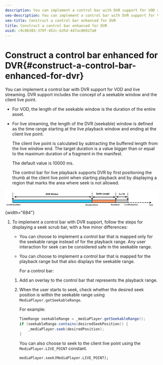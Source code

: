 ```yaml
---
description: You can implement a control bar with DVR support for VOD and live streaming. DVR support includes the concept of a seekable window and the client live point.
seo-description: You can implement a control bar with DVR support for VOD and live streaming. DVR support includes the concept of a seekable window and the client live point.
seo-title: Construct a control bar enhanced for DVR
title: Construct a control bar enhanced for DVR
uuid: c9c86383-379f-452c-b35d-447ac8691fa0
---
```


# Construct a control bar enhanced for DVR{#construct-a-control-bar-enhanced-for-dvr}

You can implement a control bar with DVR support for VOD and live streaming. DVR support includes the concept of a seekable window and the client live point.

* For VOD, the length of the seekable window is the duration of the entire asset. 
* For live streaming, the length of the DVR (seekable) window is defined as the time range starting at the live playback window and ending at the client live point.

  The client live point is calculated by subtracting the buffered length from the live window end. The target duration is a value bigger than or equal to the maximum duration of a fragment in the manifest.

  The default value is 10000 ms.

  The control bar for live playback supports DVR by first positioning the thumb at the client live point when starting playback and by displaying a region that marks the area where seek is not allowed.

<!--<a id="fig_37A39A28BA714BA5A2C461357ED5BD41"></a>-->

![](assets/dvr-window.PNG){width="684"}

1. To implement a control bar with DVR support, follow the steps for displaying a seek scrub bar, with a few minor differences:

    * You can choose to implement a control bar that is mapped only for the seekable range instead of for the playback range. Any user interaction for seek can be considered safe in the seekable range. 
    * You can choose to implement a control bar that is mapped for the playback range but that also displays the seekable range.

       For a control bar:

    1. Add an overlay to the control bar that represents the playback range. 
    1. When the user starts to seek, check whether the desired seek position is within the seekable range using `MediaPlayer.getSeekableRange`.

       For example:     
    
       ```java    
       TimeRange seekableRange = _mediaPlayer.getSeekableRange(); 
       if (seekableRange.contains(desiredSeekPosition)) { 
           _mediaPlayer.seek(desiredPosition); 
       }
       ```

       You can also choose to seek to the client live point using the `MediaPlayer.LIVE_POINT` constant.     
    
       ```    
       mediaPlayer.seek(MediaPlayer.LIVE_POINT);
       ```